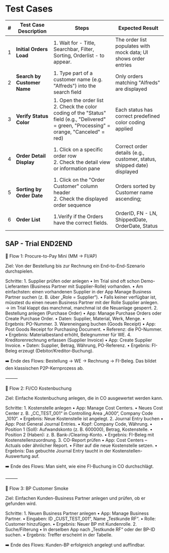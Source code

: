 # Test Cases

| #   | Test Case Description       | Steps                                                                                                                                          | Expected Result                                                        |
| --- | --------------------------- | ---------------------------------------------------------------------------------------------------------------------------------------------- | ---------------------------------------------------------------------- |
| 1   | **Initial Orders Load**     | 1. Wait for - Title, Searchbar, Filter, Sorting, Orderlist - to appear.                                                                        | The order list populates with mock data; UI shows order entries        |
| 2   | **Search by Customer Name** | 1. Type part of a customer name (e.g. "Alfreds") into the search field                                                                         | Only orders matching "Alfreds" are displayed                           |
| 3   | **Verify Status Color**     | 1. Open the order list<br>2. Check the color coding of the "Status" field (e.g., "Delivered" = green, "Processing" = orange, "Canceled" = red) | Each status has correct predefined color coding applied                |
| 4   | **Order Detail Display**    | 1. Click on a specific order row<br>2. Check the detail view or information pane                                                               | Correct order details (e.g., customer, status, shipped date) displayed |
| 5   | **Sorting by Order Date**   | 1. Click on the "Order Customer" column header<br>2. Check the displayed order sequence                                                        | Orders sorted by Customer name ascending;                              |
| 6   | **Order List**              | 1.Verify if the Orders have the correct fields.                                                                                                | OrderID, FN - LN, ShippedDate, OrderDate, Status                       |

## SAP - Trial END2END

🔹 Flow 1: Procure-to-Pay Mini (MM → FI/AP)

Ziel: Von der Bestellung bis zur Rechnung ein End-to-End-Szenario durchspielen.

Schritte: 1. Supplier prüfen oder anlegen
• Im Trial sind oft schon Demo-Lieferanten (Business Partner mit Supplier-Rolle) vorhanden.
• Am einfachsten: einen vorhandenen Supplier in der App Manage Business Partner suchen (z. B. über „Role = Supplier“).
• Falls keiner verfügbar ist, müsstest du einen neuen Business Partner mit der Rolle Supplier anlegen. → im Trial klappt das manchmal, manchmal ist die Neuanlage gesperrt. 2. Bestellung anlegen (Purchase Order)
• App: Manage Purchase Orders oder Create Purchase Order.
• Daten: Supplier, Material, Werk, Menge.
• Ergebnis: PO-Nummer. 3. Wareneingang buchen (Goods Receipt)
• App: Post Goods Receipt for Purchasing Document.
• Referenz: die PO-Nummer.
• Ergebnis: Materialbestand erhöht, Belegnummer für WE. 4. Kreditorenrechnung erfassen (Supplier Invoice)
• App: Create Supplier Invoice.
• Daten: Supplier, Betrag, Währung, PO-Referenz.
• Ergebnis: FI-Beleg erzeugt (Debitor/Kreditor-Buchung).

➡️ Ende des Flows: Bestellung → WE → Rechnung → FI-Beleg.
Das bildet den klassischen P2P-Kernprozess ab.

⸻

🔹 Flow 2: FI/CO Kostenbuchung

Ziel: Einfache Kostenbuchung anlegen, die in CO ausgewertet werden kann.

Schritte: 1. Kostenstelle anlegen
• App: Manage Cost Centers.
• Neues Cost Center z. B. „CC_TEST_001“ in Controlling Area „A000“, Company Code „1010“.
• Ergebnis: Neue Kostenstelle ist angelegt. 2. Journal Entry buchen
• App: Post General Journal Entries.
• Kopf: Company Code, Währung.
• Position 1 (Soll): Aufwandskonto (z. B. 600000), Betrag, Kostenstelle.
• Position 2 (Haben): z. B. Bank-/Clearing-Konto.
• Ergebnis: FI-Beleg mit Kostenstellenzuordnung. 3. CO-Report prüfen
• App: Cost Centers – Actuals oder ähnlicher Report.
• Filter auf die neue Kostenstelle setzen.
• Ergebnis: Das gebuchte Journal Entry taucht in der Kostenstellen-Auswertung auf.

➡️ Ende des Flows: Man sieht, wie eine FI-Buchung in CO durchschlägt.

⸻

🔹 Flow 3: BP Customer Smoke

Ziel: Einfachen Kunden-Business Partner anlegen und prüfen, ob er gefunden wird.

Schritte: 1. Neuen Business Partner anlegen
• App: Manage Business Partner.
• Eingaben: ID „CUST_TEST_001“, Name „Testkunde RF“.
• Rolle: Customer hinzufügen.
• Ergebnis: Neuer BP mit Kundenrolle. 2. Suche/Filterung
• In derselben App nach „Testkunde RF“ oder der BP-ID suchen.
• Ergebnis: Treffer erscheint in der Tabelle.

➡️ Ende des Flows: Kunden-BP erfolgreich angelegt und auffindbar.
